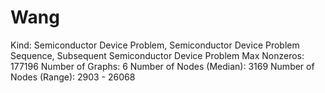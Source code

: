 # Wang

Kind: Semiconductor Device Problem, Semiconductor Device Problem Sequence, Subsequent Semiconductor Device Problem
Max Nonzeros: 177196
Number of Graphs: 6
Number of Nodes (Median): 3169
Number of Nodes (Range): 2903 - 26068